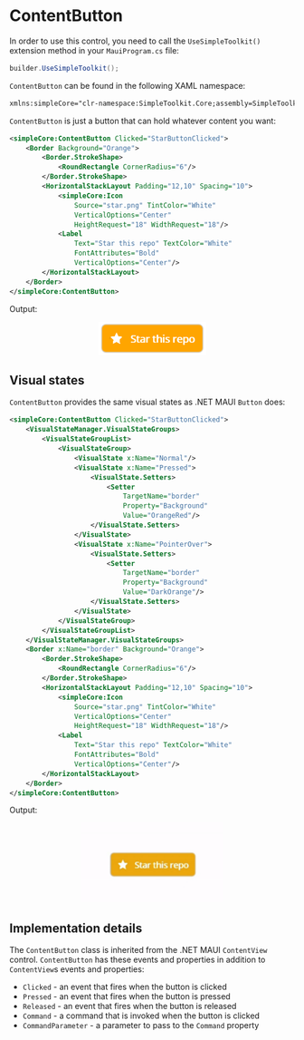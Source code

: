 # ContentButton

In order to use this control, you need to call the `UseSimpleToolkit()` extension method in your `MauiProgram.cs` file:

```csharp
builder.UseSimpleToolkit();
```

`ContentButton` can be found in the following XAML namespace:

```xml
xmlns:simpleCore="clr-namespace:SimpleToolkit.Core;assembly=SimpleToolkit.Core"
```

`ContentButton` is just a button that can hold whatever content you want:

```xml
<simpleCore:ContentButton Clicked="StarButtonClicked">
    <Border Background="Orange">
        <Border.StrokeShape>
            <RoundRectangle CornerRadius="6"/>
        </Border.StrokeShape>
        <HorizontalStackLayout Padding="12,10" Spacing="10">
            <simpleCore:Icon
                Source="star.png" TintColor="White"
                VerticalOptions="Center"
                HeightRequest="18" WidthRequest="18"/>
            <Label
                Text="Star this repo" TextColor="White"
                FontAttributes="Bold"
                VerticalOptions="Center"/>
        </HorizontalStackLayout>
    </Border>
</simpleCore:ContentButton>
```

Output:

<p align="center">
    <img src="../images/star_button.png" data-canonical-src="../images/star_button.png" />
</p>

## Visual states

`ContentButton` provides the same visual states as .NET MAUI `Button` does:

```xml
<simpleCore:ContentButton Clicked="StarButtonClicked">
    <VisualStateManager.VisualStateGroups>
        <VisualStateGroupList>
            <VisualStateGroup>
                <VisualState x:Name="Normal"/>
                <VisualState x:Name="Pressed">
                    <VisualState.Setters>
                        <Setter
                            TargetName="border" 
                            Property="Background" 
                            Value="OrangeRed"/>
                    </VisualState.Setters>
                </VisualState>
                <VisualState x:Name="PointerOver">
                    <VisualState.Setters>
                        <Setter
                            TargetName="border" 
                            Property="Background" 
                            Value="DarkOrange"/>
                    </VisualState.Setters>
                </VisualState>
            </VisualStateGroup>
        </VisualStateGroupList>
    </VisualStateManager.VisualStateGroups>
    <Border x:Name="border" Background="Orange">
        <Border.StrokeShape>
            <RoundRectangle CornerRadius="6"/>
        </Border.StrokeShape>
        <HorizontalStackLayout Padding="12,10" Spacing="10">
            <simpleCore:Icon
                Source="star.png" TintColor="White"
                VerticalOptions="Center"
                HeightRequest="18" WidthRequest="18"/>
            <Label
                Text="Star this repo" TextColor="White"
                FontAttributes="Bold"
                VerticalOptions="Center"/>
        </HorizontalStackLayout>
    </Border>
</simpleCore:ContentButton>
```

Output:

<p align="center">
    <img src="../images/star_button_visual_states.gif" data-canonical-src="../images/star_button_visual_states.gif" width="250"/>
</p>

## Implementation details

The `ContentButton` class is inherited from the .NET MAUI `ContentView` control. `ContentButton` has these events and properties in addition to `ContentView`s events and properties:

- `Clicked` - an event that fires when the button is clicked
- `Pressed` - an event that fires when the button is pressed
- `Released` - an event that fires when the button is released
- `Command` - a command that is invoked when the button is clicked
- `CommandParameter` - a parameter to pass to the `Command` property
